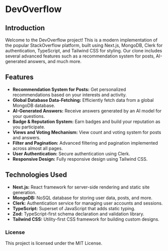 # DevOverflow

## Introduction
Welcome to the DevOverflow project! This is a modern implementation of the popular StackOverflow platform, built using Next.js, MongoDB, Clerk for authentication, TypeScript, and Tailwind CSS for styling. Our clone includes several advanced features such as a recommendation system for posts, AI-generated answers, and much more.

## Features
- **Recommendation System for Posts:** Get personalized recommendations based on your interests and activity.
- **Global Database Data-Fetching:** Efficiently fetch data from a global MongoDB database.
- **AI-Generated Answers:** Receive answers generated by an AI model for your questions.
- **Badge & Reputation System:** Earn badges and build your reputation as you participate.
- **Views and Voting Mechanism:** View count and voting system for posts and answers.
- **Filter and Pagination:** Advanced filtering and pagination implemented across almost all pages.
- **User Authentication:** Secure authentication using Clerk.
- **Responsive Design:** Fully responsive design using Tailwind CSS.

## Technologies Used
- **Next.js:** React framework for server-side rendering and static site generation.
- **MongoDB:** NoSQL database for storing user data, posts, and more.
- **Clerk:** Authentication service for managing user accounts and sessions.
- **TypeScript:** Superset of JavaScript that adds static typing.
- **Zod:** TypeScript-first schema declaration and validation library.
- **Tailwind CSS:** Utility-first CSS framework for building custom designs.

### License
This project is licensed under the MIT License.

